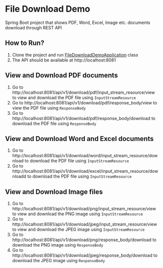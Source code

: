 # File Download Demo
Spring Boot project that shows PDF, Word, Excel, Image etc. documents download through REST API

## How to Run?
1. Clone the project and run [FileDownloadDemoApplication](src/main/java/com/pj/filedownloaddemo/FileDownloadDemoApplication.java) class
2. The API should be available at http://localhost:8081

## View and Download PDF documents
1. Go to http://localhost:8081/api/v1/download/pdf/input_stream_resource/view to view and download the PDF file using `InputStreamResource`
2. Go to http://localhost:8081/api/v1/download/pdf/response_body/view to view the PDF file using `ResponseBody`
3. Go to http://localhost:8081/api/v1/download/pdf/response_body/download to download the PDF file using `ResponseBody`

## View and Download Word and Excel documents
1. Go to http://localhost:8081/api/v1/download/word/input_stream_resource/download to download the PDF file using `InputStreamResource`
2. Go to http://localhost:8081/api/v1/download/excel/input_stream_resource/downloadd to download the PDF file using `InputStreamResource`

## View and Download Image files
1. Go to http://localhost:8081/api/v1/download/png/input_stream_resource/view to view and download the PNG image using `InputStreamResource`
1. Go to http://localhost:8081/api/v1/download/jpeg/input_stream_resource/view to view and download the JPEG image using `InputStreamResource`
3. Go to http://localhost:8081/api/v1/download/png/response_body/download to download the PNG image using `ResponseBody`
4. Go to http://localhost:8081/api/v1/download/jpeg/response_body/download to download the JPEG image using `ResponseBody`
